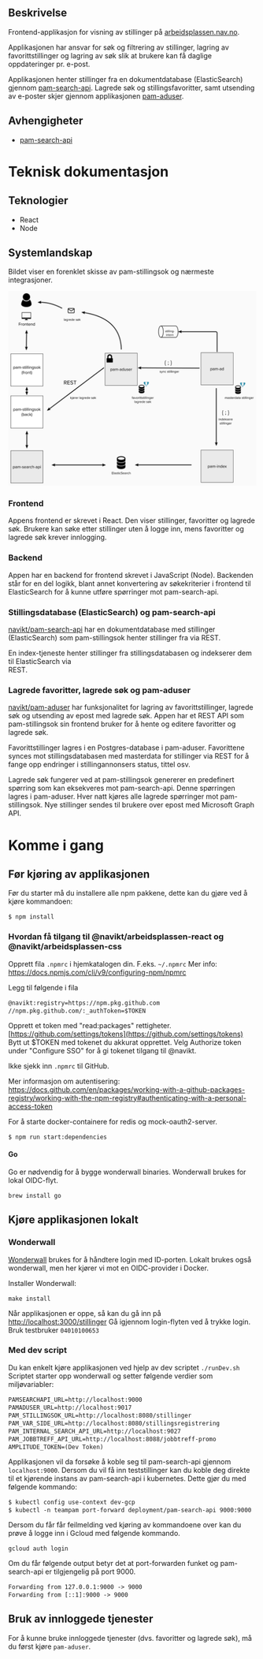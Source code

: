 ## Beskrivelse

Frontend-applikasjon for visning av stillinger på [arbeidsplassen.nav.no](https://arbeidsplassen.nav.no).

Applikasjonen har ansvar for søk og filtrering av stillinger, lagring av favorittstillinger og lagring av søk slik at
brukere kan få daglige oppdateringer pr. e-post.

Applikasjonen henter stillinger fra en dokumentdatabase (ElasticSearch) gjennom
[pam-search-api](https://github.com/navikt/pam-search-api). Lagrede søk og stillingsfavoritter, samt utsending av
e-poster skjer gjennom applikasjonen [pam-aduser](https://github.com/navikt/pam-aduser).

## Avhengigheter

-   [pam-search-api](https://github.com/navikt/pam-search-api)

# Teknisk dokumentasjon

## Teknologier

-   React
-   Node

## Systemlandskap

Bildet viser en forenklet skisse av pam-stillingsok og nærmeste integrasjoner.

![Teknisk skisse](images/teknisk-skisse.png)

### Frontend

Appens frontend er skrevet i React. Den viser stillinger, favoritter og lagrede søk. Brukere kan søke etter
stillinger uten å logge inn, mens favoritter og lagrede søk krever innlogging.

### Backend

Appen har en backend for frontend skrevet i JavaScript (Node). Backenden står for en del logikk, blant annet
konvertering av søkekriterier i frontend til ElasticSearch for å kunne utføre spørringer mot pam-search-api.

### Stillingsdatabase (ElasticSearch) og pam-search-api

[navikt/pam-search-api](http://github.com/navikt/pam-search-api) har en dokumentdatabase med stillinger
(ElasticSearch) som pam-stillingsok henter stillinger fra via REST.

En index-tjeneste henter stillinger fra stillingsdatabasen og indekserer dem til ElasticSearch via  
REST.

### Lagrede favoritter, lagrede søk og pam-aduser

[navikt/pam-aduser](http://github.com/navikt/pam-aduser) har funksjonalitet for lagring av
favorittstillinger, lagrede søk og utsending av epost med lagrede søk. Appen har et REST API som pam-stillingsok sin frontend bruker for å
hente og editere favoritter og lagrede søk.

Favorittstillinger lagres i en Postgres-database i pam-aduser. Favorittene synces mot
stillingsdatabasen med masterdata for stillinger via REST for å fange opp endringer i stillingannonsers status, tittel
osv.

Lagrede søk fungerer ved at pam-stillingsok genererer en predefinert spørring som kan eksekveres mot pam-search-api.
Denne spørringen lagres i pam-aduser. Hver natt kjøres alle lagrede spørringer mot pam-stillingsok. Nye
stillinger sendes til brukere over epost med Microsoft Graph API.

# Komme i gang

## Før kjøring av applikasjonen

Før du starter må du installere alle npm pakkene, dette kan du gjøre ved å kjøre kommandoen:

```
$ npm install
```

### Hvordan få tilgang til @navikt/arbeidsplassen-react og @navikt/arbeidsplassen-css

Opprett fila `.npmrc` i hjemkatalogen din. F.eks. `~/.npmrc` Mer info: https://docs.npmjs.com/cli/v9/configuring-npm/npmrc

Legg til følgende i fila

```
@navikt:registry=https://npm.pkg.github.com
//npm.pkg.github.com/:_authToken=$TOKEN
```

Opprett et token med "read:packages" rettigheter. [https://github.com/settings/tokens](https://github.com/settings/tokens) Bytt ut \$TOKEN med tokenet du akkurat opprettet. Velg Authorize token under "Configure SSO" for å gi tokenet tilgang til @navikt.

Ikke sjekk inn `.npmrc` til GitHub.

Mer informasjon om autentisering: https://docs.github.com/en/packages/working-with-a-github-packages-registry/working-with-the-npm-registry#authenticating-with-a-personal-access-token

For å starte docker-containere for redis og mock-oauth2-server.

```
$ npm run start:dependencies
```

#### Go

Go er nødvendig for å bygge wonderwall binaries. Wonderwall brukes for lokal OIDC-flyt.

```
brew install go
```

## Kjøre applikasjonen lokalt

### Wonderwall

[Wonderwall](https://github.com/nais/wonderwall) brukes for å håndtere login med ID-porten.
Lokalt brukes også wonderwall, men her kjører vi mot en OIDC-provider i Docker.

Installer Wonderwall:

```
make install
```

Når applikasjonen er oppe, så kan du gå inn på [http://localhost:3000/stillinger](http://localhost:3000/stillinger)
Gå igjennom login-flyten ved å trykke login. Bruk testbruker `04010100653`

### Med dev script

Du kan enkelt kjøre applikasjonen ved hjelp av dev scriptet `./runDev.sh`
Scriptet starter opp wonderwall og setter følgende verdier som miljøvariabler:

```
PAMSEARCHAPI_URL=http://localhost:9000
PAMADUSER_URL=http://localhost:9017
PAM_STILLINGSOK_URL=http://localhost:8080/stillinger
PAM_VAR_SIDE_URL=http://localhost:8080/stillingsregistrering
PAM_INTERNAL_SEARCH_API_URL=http://localhost:9027
PAM_JOBBTREFF_API_URL=http://localhost:8088/jobbtreff-promo
AMPLITUDE_TOKEN=(Dev Token)
```

Applikasjonen vil da forsøke å koble seg til pam-search-api gjennom `localhost:9000`.
Dersom du vil få inn teststillinger kan du koble deg direkte til et kjørende instans av pam-search-api i kubernetes. Dette gjør du med følgende kommando:

```
$ kubectl config use-context dev-gcp
$ kubectl -n teampam port-forward deployment/pam-search-api 9000:9000
```

Dersom du får får feilmelding ved kjøring av kommandoene over kan du prøve å logge inn i Gcloud med følgende kommando.

```
gcloud auth login
```

Om du får følgende output betyr det at port-forwarden funket og pam-search-api er tilgjengelig på port 9000.

```
Forwarding from 127.0.0.1:9000 -> 9000
Forwarding from [::1]:9000 -> 9000
```

## Bruk av innloggede tjenester

For å kunne bruke innloggede tjenester (dvs. favoritter og lagrede søk), må du først kjøre `pam-aduser`.
